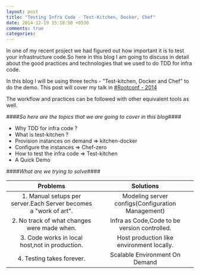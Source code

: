 ```yaml
---
layout: post
title: "Testing Infra Code - Test-Kitchen, Docker, Chef"
date: 2014-12-19 15:18:50 +0530
comments: true
categories: 
---
```


In one of my recent project we had figured out how important it is to test your infrastructure code.So here in this blog I am going to discuss in detail about the good practices and technologies that we used to do TDD for infra code.

  
In this blog I will be using three techs - "Test-kitchen, Docker and Chef" to do the demo.
This post will cover my talk in <a href="https://rootconf.in/2014/conference#1045-testing-infrastructure-code-using-test-kitchen-doc">#Rootconf - 2014</a>

The workflow and practices can be followed with other equivalent tools as well.

<!-- more -->

####*So here are the topics that we are going to cover in this blog*####

*   Why TDD for infra code ?
*   What is test-kitchen ?
*   Provision instances on demand => kitchen-docker
*   Configure the instances => Chef-zero
*   How to test the infra code => Test-kitchen
*   A Quick Demo

####*What are we trying to solve*####
 
|                           Problems                               |                     Solutions                     |
|:----------------------------------------------------------------:|:-------------------------------------------------:|
| 1. Manual setups per server.Each Server becomes a "work of art". | Modeling server configs(Configuration Management) |
| 2. No track of what changes were made when.                      | Infra as Code,Code to be version controlled.      |
| 3. Code works in local host,not in production.                   | Host production like environment locally.         |
| 4. Testing takes forever.                                        | Scalable Environment On Demand                    |


